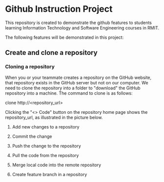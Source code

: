 # Github Instruction Project

This repository is created to demonstrate the github features to students learning Information Technology and Software Engineering courses in RMIT.

The following features will be demonstrated in this project:

## Create and clone a repository

### Cloning a repository

When you or your teammate creates a repository on the GitHub website, that repository exists in the GitHub server but not on our computer. We need to clone the repository into a folder to "download" the GitHub repository into a machine. The command to clone is as follows:

clone http://<repository_url>

Clicking the "<> Code" button on the repository home page shows the repository_url, as illustrated in the picture below.

1. Add new changes to a repository

2. Commit the change

3. Push the change to the repository

4. Pull the code from the repository

5. Merge local code into the remote repository

6. Create feature branch in a repository

